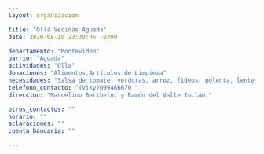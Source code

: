 ```yaml
---
layout: organizacion

title: "Olla Vecinas Aguada"
date: 2020-08-10 23:30:45 -0300

departamento: "Montevideo"
barrio: "Aguada"
actividades: "Olla"
donaciones: "Alimentos,Artículos de Limpieza"
necesidades: "Salsa de tomate, verduras, arroz, fideos, polenta, lentejas, sal. Artículos de limpieza, tapabocas, guantes."
telefono_contacto: "(Viky)099466670 "
direccion: "Marcelino Berthelot y Ramón del Valle Inclán."

otros_contactos: ""
horario: ""
aclaraciones: ""
cuenta_bancaria: ""

---
```

